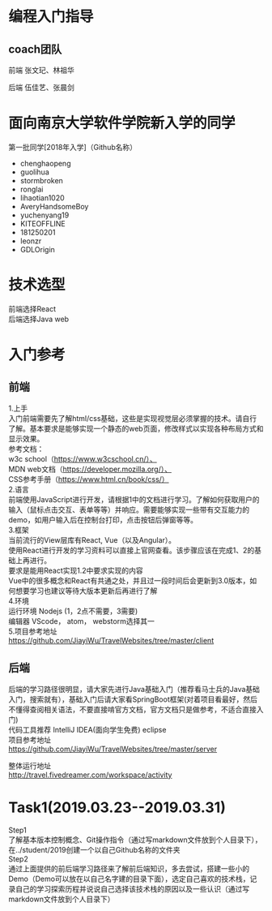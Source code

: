 编程入门指导
==== 
coach团队
--------------
前端 张文玘、林祖华

后端 伍佳艺、张晨剑

面向南京大学软件学院新入学的同学
==== 
第一批同学[2018年入学]（Github名称）
* chenghaopeng
* guolihua
* stormbroken
* ronglai
* lihaotian1020
* AveryHandsomeBoy
* yuchenyang19
* KITEOFFLINE
* 181250201
* leonzr
* GDLOrigin

技术选型
==== 
前端选择React  
后端选择Java web

入门参考
==== 
前端
--------------
1.上手  
入门前端需要先了解html/css基础，这些是实现视觉层必须掌握的技术。请自行了解。基本要求是能够实现一个静态的web页面，修改样式以实现各种布局方式和显示效果。  
参考文档：  
w3c school（https://www.w3cschool.cn/）、  
MDN web文档（https://developer.mozilla.org/）、  
CSS参考手册（https://www.html.cn/book/css/）  
2.语言  
前端使用JavaScript进行开发，请根据1中的文档进行学习。了解如何获取用户的输入（鼠标点击交互、表单等等）并响应。需要能够实现一些带有交互能力的demo，如用户输入后在控制台打印，点击按钮后弹窗等等。  
3.框架  
当前流行的View层库有React, Vue（以及Angular）。  
使用React进行开发的学习资料可以直接上官网查看。该步骤应该在完成1、2的基础上再进行。  
要求是能用React实现1.2中要求实现的内容  
Vue中的很多概念和React有共通之处，并且过一段时间后会更新到3.0版本，如何想要学习也建议等待大版本更新后再进行了解  
4.环境  
运行环境 Nodejs (1，2点不需要，3需要)  
编辑器 VScode， atom， webstorm选择其一  
5.项目参考地址  
https://github.com/JiayiWu/TravelWebsites/tree/master/client  

后端
--------------
后端的学习路径很明显，请大家先进行Java基础入门（推荐看马士兵的Java基础入门，搜索就有），基础入门后请大家看SpringBoot框架(对着项目看最好，然后不懂得查阅相关语法，不要直接啃官方文档，官方文档只是做参考，不适合直接入门)    
代码工具推荐  IntelliJ IDEA(面向学生免费) eclipse  
项目参考地址  
https://github.com/JiayiWu/TravelWebsites/tree/master/server  


整体运行地址  
http://travel.fivedreamer.com/workspace/activity  

Task1(2019.03.23--2019.03.31)
==== 
Step1  
了解基本版本控制概念、Git操作指令（通过写markdown文件放到个人目录下），在../student/2019创建一个以自己Github名称的文件夹  
Step2  
通过上面提供的前后端学习路径来了解前后端知识，多去尝试，搭建一些小的Demo（Demo可以放在以自己名字建的目录下面），选定自己喜欢的技术栈，记录自己的学习探索历程并说说自己选择该技术栈的原因以及一些认识（通过写markdown文件放到个人目录下）  


